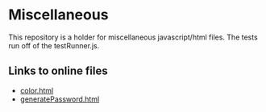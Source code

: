 Miscellaneous
=============
This repository is a holder for miscellaneous javascript/html files.
The tests run off of the testRunner.js.


## Links to online files
* [color.html](src/main/javascript/color.html)
* [generatePassword.html](src/main/javascript/generatePassword.html)
